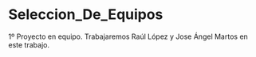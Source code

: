 # Seleccion_De_Equipos
1º Proyecto en equipo. Trabajaremos Raúl López y Jose Ángel Martos en este trabajo.
